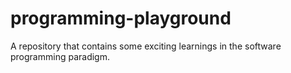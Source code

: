 # programming-playground
A repository that contains some exciting learnings in the software programming paradigm.
